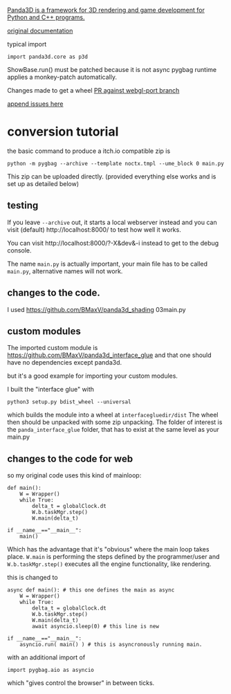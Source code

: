 [Panda3D is a framework for 3D rendering and game development for Python and C++ programs.](https://pypi.org/project/Panda3D/)

[original documentation](https://docs.panda3d.org/1.10/python/index)

typical import

```
import panda3d.core as p3d
```

ShowBase.run() must be patched because it is not async 
pygbag runtime applies a monkey-patch automatically.



Changes made to get a wheel [PR against webgl-port branch](https://github.com/pmp-p/panda3d/pull/4)


[append issues here](https://github.com/pygame-web/pkg-porting-wasm/issues/6)


# conversion tutorial

the basic command to produce a itch.io compatible zip is

```
python -m pygbag --archive --template noctx.tmpl --ume_block 0 main.py
```

This zip can be uploaded directly. (provided everything else works and is set up as detailed below)

## testing


If you leave `--archive` out, it starts a local webserver instead and you can visit (default) http://localhost:8000/ to test how well it works.

You can visit http://localhost:8000/?-X&dev&-i instead to get to the debug console.

The name `main.py` is actually important, your main file has to be called `main.py`, alternative names will not work.

## changes to the code.

I used https://github.com/BMaxV/panda3d_shading 03main.py

## custom modules

The imported custom module is https://github.com/BMaxV/panda3d_interface_glue and that one should have no dependencies except panda3d.

but it's a good example for importing your custom modules.

I built the "interface glue" with

```
python3 setup.py bdist_wheel --universal
```

which builds the module into a wheel at `interfacegluedir/dist` The wheel then should be unpacked with some zip unpacking. The folder of interest is the `panda_interface_glue` folder, that has to exist at the same level as your main.py

## changes to the code for web

so my original code uses this kind of mainloop:

```
def main():
    W = Wrapper()
    while True:
        delta_t = globalClock.dt
        W.b.taskMgr.step()
        W.main(delta_t)

if __name__=="__main__":
    main()
```

Which has the advantage that it's "obvious" where the main loop takes place. `W.main` is performing the steps defined by the programmer/user and `W.b.taskMgr.step()` executes all the engine functionality, like rendering.

this is changed to

```
async def main(): # this one defines the main as async
    W = Wrapper()
    while True:
        delta_t = globalClock.dt
        W.b.taskMgr.step()
        W.main(delta_t)
        await asyncio.sleep(0) # this line is new

if __name__=="__main__":
    asyncio.run( main() ) # this is asyncronously running main.
```

with an additional import of

```
import pygbag.aio as asyncio
```

which "gives control the browser" in between ticks.
